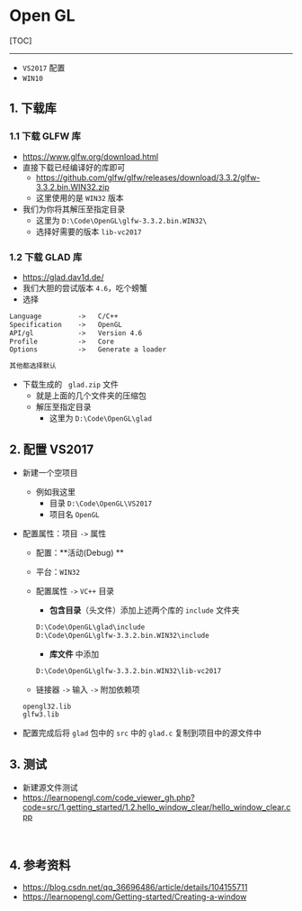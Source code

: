 # Open GL

[TOC]

---

+ `VS2017` 配置
+ `WIN10`



## 1. 下载库

### 1.1 下载 GLFW 库

+ https://www.glfw.org/download.html
+ 直接下载已经编译好的库即可
    + https://github.com/glfw/glfw/releases/download/3.3.2/glfw-3.3.2.bin.WIN32.zip
    + 这里使用的是 `WIN32` 版本
+ 我们为你将其解压至指定目录
    + 这里为 `D:\Code\OpenGL\glfw-3.3.2.bin.WIN32\`
    + 选择好需要的版本 `lib-vc2017`



### 1.2 下载 GLAD 库

+ https://glad.dav1d.de/
+ 我们大胆的尝试版本 `4.6`，吃个螃蟹
+ 选择

```txt
Language         ->   C/C++
Specification    ->   OpenGL
API/gl           ->   Version 4.6
Profile          ->   Core
Options          ->   Generate a loader

其他都选择默认
```

+ 下载生成的 ` glad.zip` 文件
    + 就是上面的几个文件夹的压缩包
    + 解压至指定目录
        + 这里为 `D:\Code\OpenGL\glad`



## 2. 配置 VS2017

+ 新建一个空项目

    + 例如我这里
        + 目录 `D:\Code\OpenGL\VS2017`
        + 项目名 `OpenGL`

+ 配置属性：项目 `->` 属性

    + 配置：**活动(Debug) **

    + 平台：`WIN32`

    + 配置属性 `->` `VC++` 目录

        + **包含目录**（头文件）添加上述两个库的 `include` 文件夹

        ```txt
        D:\Code\OpenGL\glad\include
        D:\Code\OpenGL\glfw-3.3.2.bin.WIN32\include
        ```

        + **库文件** 中添加

        ```txt
        D:\Code\OpenGL\glfw-3.3.2.bin.WIN32\lib-vc2017
        ```

    + 链接器 `->` 输入 `->` 附加依赖项

    ```txt
    opengl32.lib
    glfw3.lib
    ```

+ 配置完成后将 `glad` 包中的 `src` 中的 `glad.c` 复制到项目中的源文件中



## 3. 测试

+ 新建源文件测试
+ https://learnopengl.com/code_viewer_gh.php?code=src/1.getting_started/1.2.hello_window_clear/hello_window_clear.cpp

​

## 4. 参考资料

+ https://blog.csdn.net/qq_36696486/article/details/104155711
+ https://learnopengl.com/Getting-started/Creating-a-window
